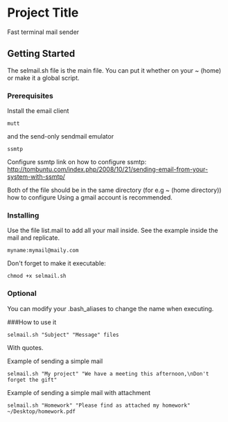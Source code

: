 # Project Title

Fast terminal mail sender

## Getting Started

The selmail.sh file is the main file. You can put it whether on your ~ (home) or make it a global script. 

### Prerequisites

Install the email client

```
mutt
```
and the send-only sendmail emulator

```
ssmtp
```

Configure ssmtp
link on how to configure ssmtp: http://tombuntu.com/index.php/2008/10/21/sending-email-from-your-system-with-ssmtp/

Both of the file should be in the same directory (for e.g ~ (home directory))
how to configure
Using a gmail account is recommended.

### Installing

Use the file list.mail to add all your mail inside.
See the example inside the mail and replicate.

```
myname:mymail@maily.com
```
Don't forget to make it executable:
```
chmod +x selmail.sh
```

### Optional
You can modify your .bash_aliases to change the name when executing.

###How to use it

```
selmail.sh "Subject" "Message" files
```
With quotes.

Example of sending a simple mail

```
selmail.sh "My project" "We have a meeting this afternoon,\nDon't forget the gift"
```

Example of sending a simple mail with attachment

```
selmail.sh "Homework" "Please find as attached my homework" ~/Desktop/homework.pdf
```


